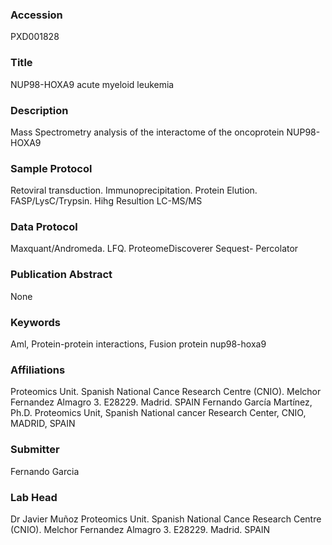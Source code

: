 ### Accession
PXD001828

### Title
NUP98-HOXA9 acute myeloid leukemia

### Description
Mass Spectrometry analysis of the interactome of the oncoprotein NUP98-HOXA9

### Sample Protocol
Retoviral transduction. Immunoprecipitation. Protein Elution. FASP/LysC/Trypsin. Hihg Resultion LC-MS/MS

### Data Protocol
Maxquant/Andromeda. LFQ. ProteomeDiscoverer Sequest- Percolator

### Publication Abstract
None

### Keywords
Aml, Protein-protein interactions, Fusion protein nup98-hoxa9

### Affiliations
Proteomics Unit. Spanish National Cance Research Centre (CNIO). Melchor Fernandez Almagro 3. E28229. Madrid. SPAIN
Fernando García Martínez, Ph.D. Proteomics Unit, Spanish National cancer Research Center, CNIO, MADRID, SPAIN

### Submitter
Fernando Garcia

### Lab Head
Dr Javier Muñoz
Proteomics Unit. Spanish National Cance Research Centre (CNIO). Melchor Fernandez Almagro 3. E28229. Madrid. SPAIN


